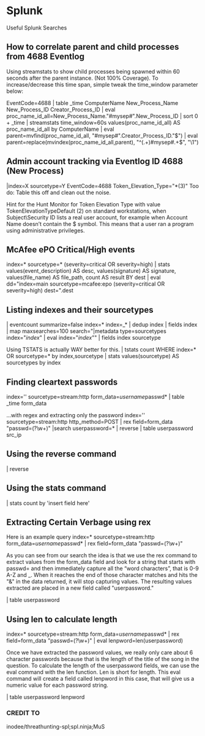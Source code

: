 # Splunk
Useful Splunk Searches

## How to correlate parent and child processes from 4688 Eventlog
Using streamstats to show child processes being spawned within 60 seconds after the parent instance. (Not 100% Coverage).
To increase/decrease this time span, simple tweak the time_window parameter below:

EventCode=4688
| table _time ComputerName New_Process_Name New_Process_ID Creator_Process_ID
| eval proc_name_id_all=New_Process_Name."#mysep#".New_Process_ID
| sort 0 + _time
| streamstats time_window=60s values(proc_name_id_all) AS proc_name_id_all by ComputerName
| eval parent=mvfind(proc_name_id_all, "#mysep#".Creator_Process_ID."$")
| eval parent=replace(mvindex(proc_name_id_all,parent), "^(.+)#mysep#.+$", "\1")


## Admin account tracking via Eventlog ID 4688 (New Process)
|index=X sourcetype=Y EventCode=4688 Token_Elevation_Type="*(3)"
Too do: Table this off and clean out the noise.

Hint for the Hunt
Monitor for Token Elevation Type with value TokenElevationTypeDefault (2) on standard workstations, when Subject\Security ID lists a 
real user account, for example when Account Name doesn’t contain the $ symbol. This means that a user ran a program using administrative 
privileges.

## McAfee ePO Critical/High events
index=* sourcetype=* (severity=critical OR severity=high) | stats values(event_description) AS desc, values(signature) AS signature, values(file_name) AS file_path, count AS result BY dest | eval dd="index=main sourcetype=mcafee:epo (severity=critical OR severity=high) dest=".dest

## Listing indexes and their sourcetypes
| eventcount summarize=false index=* index=_* | dedup index | fields index 
  | map maxsearches=100 search="|metadata type=sourcetypes index=\"$index$\" | eval index=\"$index$\""
  | fields index sourcetype
  
 Using TSTATS is actually WAY better for this.
 | tstats count WHERE index=* OR sourcetype=* by index,sourcetype | stats values(sourcetype) AS sourcetypes by index

## Finding cleartext passwords
index='' sourcetype=stream:http form_data=*username*passwd* | table _time form_data

...with regex and extracting only the password
index='' sourcetype=stream:http http_method=POST | rex field=form_data "passwd=(?<userpassword>\w+)" |search userpassword=* | reverse | table userpassword src_ip

## Using the reverse command
| reverse

## Using the stats command
| stats count by 'insert field here'

## Extracting Certain Verbage using rex
Here is an example query
index=* sourcetype=stream:http form_data=*username*passwd*
| rex field=form_data "passwd=(?<userpassword>\w+)"
  
As you can see from our search the idea is that we use the rex command to extract values from the form_data field and look for a string that starts with passwd= and then immediately capture all the “word characters”, that is 0-9 A-Z and _. When it reaches the end of those character matches and hits the "&" in the data returned, it will stop capturing values. The resulting values extracted are placed in a new field called "userpassword."
  
| table userpassword

## Using len to calculate length
index=* sourcetype=stream:http form_data=*username*passwd* | rex field=form_data "passwd=(?<userpassword>\w+)"
| eval lenpword=len(userpassword)

Once we have extracted the password values, we really only care about 6 character passwords because that is the length of the title of the song in the question. To calculate the length of the userpassword fields, we can use the eval command with the len function. Len is short for length. This eval command will create a field called lenpword in this case, that will give us a numeric value for each password string.

| table userpassword lenpword

### CREDIT TO
inodee/threathunting-spl;spl.ninja;MuS
